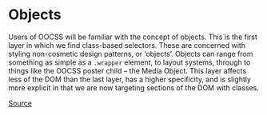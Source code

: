# Objects
Users of OOCSS will be familiar with the concept of objects. This is the first layer in which we find class-based selectors. These are concerned with styling non-cosmetic design patterns, or ‘objects’. Objects can range from something as simple as a `.wrapper` element, to layout systems, through to things like the OOCSS poster child – the Media Object. This layer affects less of the DOM than the last layer, has a higher specificity, and is slightly more explicit in that we are now targeting sections of the DOM with classes.

[Source](http://technotif.com/manage-large-css-projects-with-itcss/)
